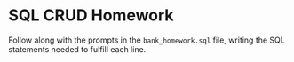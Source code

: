 # SQL CRUD Homework

Follow along with the prompts in the `bank_homework.sql` file, writing the SQL statements needed to fulfill each line.
